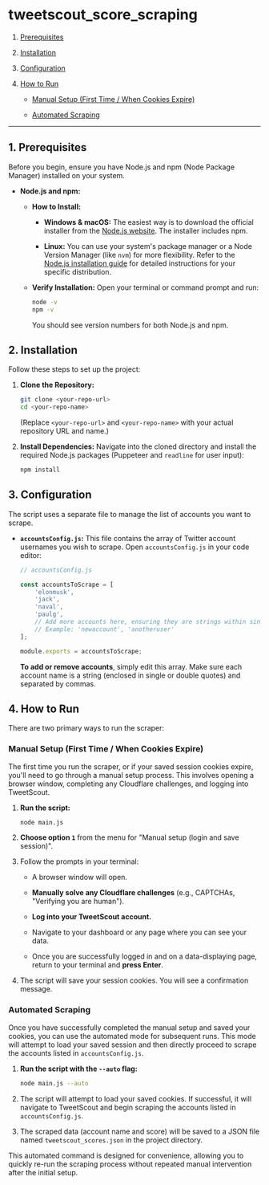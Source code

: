 # tweetscout_score_scraping
1.  [Prerequisites](#1-prerequisites)

2.  [Installation](#2-installation)

3.  [Configuration](#3-configuration)

4.  [How to Run](#4-how-to-run)

    * [Manual Setup (First Time / When Cookies Expire)](#manual-setup-first-time--when-cookies-expire)

    * [Automated Scraping](#automated-scraping)

---

## 1. Prerequisites

Before you begin, ensure you have Node.js and npm (Node Package Manager) installed on your system.

* **Node.js and npm:**

    * **How to Install:**

        * **Windows & macOS:** The easiest way is to download the official installer from the [Node.js website](https://nodejs.org/en/download/). The installer includes npm.

        * **Linux:** You can use your system's package manager or a Node Version Manager (like `nvm`) for more flexibility. Refer to the [Node.js installation guide](https://nodejs.org/en/download/package-manager/) for detailed instructions for your specific distribution.

    * **Verify Installation:** Open your terminal or command prompt and run:

        ```bash
        node -v
        npm -v
        ```

        You should see version numbers for both Node.js and npm.

## 2. Installation

Follow these steps to set up the project:

1.  **Clone the Repository:**

    ```bash
    git clone <your-repo-url>
    cd <your-repo-name>
    ```

    (Replace `<your-repo-url>` and `<your-repo-name>` with your actual repository URL and name.)

2.  **Install Dependencies:**
    Navigate into the cloned directory and install the required Node.js packages (Puppeteer and `readline` for user input):

    ```bash
    npm install
    ```

## 3. Configuration

The script uses a separate file to manage the list of accounts you want to scrape.

* **`accountsConfig.js`:**
    This file contains the array of Twitter account usernames you wish to scrape.
    Open `accountsConfig.js` in your code editor:

    ```javascript
    // accountsConfig.js

    const accountsToScrape = [
        'elonmusk',
        'jack',
        'naval',
        'paulg',
        // Add more accounts here, ensuring they are strings within single quotes
        // Example: 'newaccount', 'anotheruser'
    ];

    module.exports = accountsToScrape;
    ```

    **To add or remove accounts**, simply edit this array. Make sure each account name is a string (enclosed in single or double quotes) and separated by commas.

## 4. How to Run

There are two primary ways to run the scraper:

### Manual Setup (First Time / When Cookies Expire)

The first time you run the scraper, or if your saved session cookies expire, you'll need to go through a manual setup process. This involves opening a browser window, completing any Cloudflare challenges, and logging into TweetScout.

1.  **Run the script:**

    ```bash
    node main.js
    ```

2.  **Choose option `1`** from the menu for "Manual setup (login and save session)".

3.  Follow the prompts in your terminal:

    * A browser window will open.

    * **Manually solve any Cloudflare challenges** (e.g., CAPTCHAs, "Verifying you are human").

    * **Log into your TweetScout account.**

    * Navigate to your dashboard or any page where you can see your data.

    * Once you are successfully logged in and on a data-displaying page, return to your terminal and **press Enter**.

4.  The script will save your session cookies. You will see a confirmation message.

### Automated Scraping

Once you have successfully completed the manual setup and saved your cookies, you can use the automated mode for subsequent runs. This mode will attempt to load your saved session and then directly proceed to scrape the accounts listed in `accountsConfig.js`.

1.  **Run the script with the `--auto` flag:**

    ```bash
    node main.js --auto
    ```

2.  The script will attempt to load your saved cookies. If successful, it will navigate to TweetScout and begin scraping the accounts listed in `accountsConfig.js`.

3.  The scraped data (account name and score) will be saved to a JSON file named `tweetscout_scores.json` in the project directory.

This automated command is designed for convenience, allowing you to quickly re-run the scraping process without repeated manual intervention after the initial setup.
